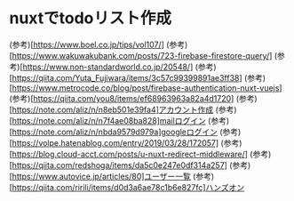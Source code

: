 # nuxtでtodoリスト作成
(参考)[https://www.boel.co.jp/tips/vol107/]
(参考)[https://www.wakuwakubank.com/posts/723-firebase-firestore-query/]
(参考)[https://www.non-standardworld.co.jp/20548/]
(参考)[https://qiita.com/Yuta_Fujiwara/items/3c57c99399891ae3ff38]
(参考)[https://www.metrocode.co/blog/post/firebase-authentication-nuxt-vuejs]
(参考)[https://qiita.com/you8/items/ef68963963a82a4d1720]
(参考)[https://note.com/aliz/n/n8eb501e39fa4]アカウント作成
(参考)[https://note.com/aliz/n/n7f4ae08ba828]mailログイン
(参考)[https://note.com/aliz/n/nbda9579d979a]googleログイン
(参考)[https://volpe.hatenablog.com/entry/2019/03/28/172057]
(参考)[https://blog.cloud-acct.com/posts/u-nuxt-redirect-middleware/]
(参考)[https://qiita.com/redshoga/items/da5c0e247e0df314a257]
(参考)[https://www.autovice.jp/articles/80]ユーザー一覧
(参考)[https://qiita.com/ririli/items/d0d3a6ae78c1b6e827fc]ハンズオン